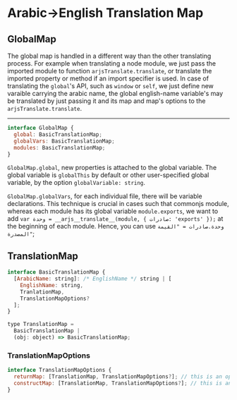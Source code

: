 # Arabic->English Translation Map

## GlobalMap

The global map is handled in a different way than the other translating process. For example when translating a node module, we just pass the imported module to function `arjsTranslate.translate`, or translate the imported property or method if an import specifier is used.
In case of translating the `global`'s API, such as `window` or `self`, we just define new varaible carrying the arabic name, the global english-name variable's may be translated by just passing it and its map and map's options to the `arjsTranslate.translate`.

---

```js
interface GlobalMap {
  global: BasicTranslationMap;
  globalVars: BasicTranslationMap;
  modules: BasicTranslationMap;
}
```

`GlobalMap.global`, new properties is attached to the global variable. The global variable is `globalThis` by default or other user-specified global variable, by the option `globalVariable: string`.

`GlobalMap.globalVars`, for each individual file, there will be variable declarations. This technique is crucial in cases such that commonjs module, whereas each module has its global variable `module.exports`, we want to add `var وحدة = __arjs__translate__(module, { صادرات: 'exports' });` at the beginning of each module. Hence, you can use `وحدة.صادرات = "القيمة المصدرة"`;

## TranslationMap

```js
interface BasicTranslationMap {
  [ArabicName: string]: /* EnglishName */ string | [
    EnglishName: string,
    TranlationMap,
    TranslationMapOptions?
  ];
}

type TranslationMap =
  BasicTranslationMap |
  (obj: object) => BasicTranslationMap;
```

### TranslationMapOptions

```js
interface TranslationMapOptions {
  returnMap: [TranslationMap, TranslationMapOptions?]; // this is an option for a function tranlsation map, if we want to translate it's return value
  constructMap: [TranslationMap, TranslationMapOptions?]; // this is an option for a "constructor", function or class, and we want to translate it's api, or to translate each instance.
}
```
